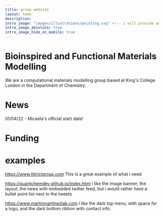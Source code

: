 ```yaml
---
title: group website
layout: home
description: 
intro_image: "images/illustrations/pointing.svg" <!-- i will provide an image for the homepage -->
intro_image_absolute: true
intro_image_hide_on_mobile: true
---
```


<!-- i'd like a single page layout  -->

# Bioinspired and Functional Materials Modelling <!-- group name -->

We are a computational materials modelling group based at King's College London in the Department of Chemistry.
<!-- short description to be updated. I will also add an image placeholder. -->


# News

01/04/22 - Micaela's official start date!
 
# Funding

<!-- icons of funding agencies here -->



# examples 

https://www.titiricigroup.com This is a great example of what i need

https://quantchemdev.github.io/index.html i like the  image banner, the layout, the news with embedded twitter feed, but i would rather have a bullet point list next to the tweets

https://www.martinmartinezlab.com I like the dark top menu, with space for a logo, and the dark bottom ribbon with contact info. 
